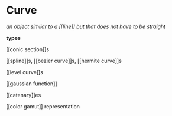 # Curve

_an object similar to a [[line]] but that does not have to be straight_

**types**

[[conic section]]s

[[spline]]s, [[bezier curve]]s, [[hermite curve]]s

[[level curve]]s

[[gaussian function]]

[[catenary]]es

[[color gamut]] representation
